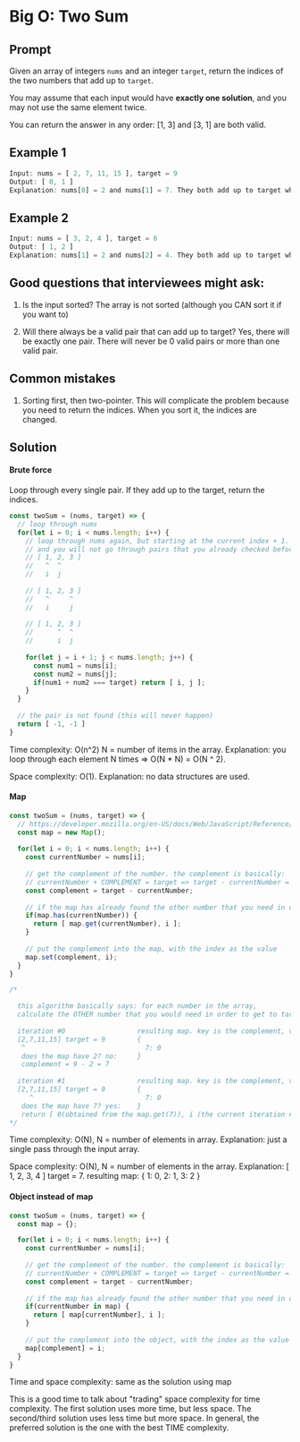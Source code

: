 # Big O: Two Sum

## Prompt

Given an array of integers ```nums``` and an integer ```target```, return the indices of the two numbers that add up to ```target```.

You may assume that each input would have **exactly one solution**, and you may not use the same element twice.

You can return the answer in any order: [1, 3] and [3, 1] are both valid.

## Example 1
```js
Input: nums = [ 2, 7, 11, 15 ], target = 9
Output: [ 0, 1 ]
Explanation: nums[0] = 2 and nums[1] = 7. They both add up to target which is 9.
```
## Example 2
```js
Input: nums = [ 3, 2, 4 ], target = 6
Output: [ 1, 2 ]
Explanation: nums[1] = 2 and nums[2] = 4. They both add up to target which is 6.
```

## Good questions that interviewees might ask: 
1) Is the input sorted? 
The array is not sorted (although you CAN sort it if you want to)

2) Will there always be a valid pair that can add up to target?
Yes, there will be exactly one pair. There will never be 0 valid pairs or more than one valid pair.

## Common mistakes
1) Sorting first, then two-pointer. This will complicate the problem because you need to return the indices. When you sort it, the indices are changed.

## Solution
#### Brute force
Loop through every single pair. If they add up to the target, return the indices.
```js
const twoSum = (nums, target) => {
  // loop through nums
  for(let i = 0; i < nums.length; i++) {
    // loop through nums again, but starting at the current index + 1. this guarantees that i !== j 
    // and you will not go through pairs that you already checked before. example: 
    // [ 1, 2, 3 ]
    //   ^  ^
    //   i  j
    
    // [ 1, 2, 3 ]
    //   ^     ^
    //   i     j
    
    // [ 1, 2, 3 ]
    //      ^  ^
    //      i  j
    
    for(let j = i + 1; j < nums.length; j++) {
      const num1 = nums[i];
      const num2 = nums[j];
      if(num1 + num2 === target) return [ i, j ];
    }
  }
  
  // the pair is not found (this will never happen)
  return [ -1, -1 ]
}
```
Time complexity: O(n^2) N = number of items in the array.
Explanation: you loop through each element N times => O(N * N) = O(N ^ 2).

Space complexity: O(1).
Explanation: no data structures are used.

#### Map
```js
const twoSum = (nums, target) => {
  // https://developer.mozilla.org/en-US/docs/Web/JavaScript/Reference/Global_Objects/Map
  const map = new Map();
  
  for(let i = 0; i < nums.length; i++) {
    const currentNumber = nums[i];
    
    // get the complement of the number. the complement is basically: 
    // currentNumber + COMPLEMENT = target => target - currentNumber = COMPLEMENT
    const complement = target - currentNumber;
    
    // if the map has already found the other number that you need in order to get to target, return both indices
    if(map.has(currentNumber)) {
      return [ map.get(currentNumber), i ];
    }
    
    // put the complement into the map, with the index as the value
    map.set(complement, i);
  }
}

/*

  this algorithm basically says: for each number in the array, 
  calculate the OTHER number that you would need in order to get to target. 
  
  iteration #0                  resulting map. key is the complement, value is the index that the complement is at
  [2,7,11,15] target = 9        {
   ^                              7: 0
   does the map have 2? no:     }
   complement = 9 - 2 = 7   
   
  iteration #1                  resulting map. key is the complement, value is the index that the complement is at
  [2,7,11,15] target = 9        {
     ^                            7: 0
   does the map have 7? yes:    }
   return [ 0(obtained from the map.get(7)), i (the current iteration # we're at) ]
*/
```

Time complexity: O(N), N = number of elements in array.
Explanation: just a single pass through the input array.

Space complexity: O(N), N = number of elements in the array. 
Explanation: 
[ 1, 2, 3, 4 ] target = 7. 
resulting map: 
{
   1: 0,
   2: 1,
   3: 2
}

#### Object instead of map
```js
const twoSum = (nums, target) => {
  const map = {};

  for(let i = 0; i < nums.length; i++) {
    const currentNumber = nums[i];
    
    // get the complement of the number. the complement is basically: 
    // currentNumber + COMPLEMENT = target => target - currentNumber = COMPLEMENT
    const complement = target - currentNumber;
    
    // if the map has already found the other number that you need in order to get to target, return both indices
    if(currentNumber in map) {
      return [ map[currentNumber], i ];
    }
    
    // put the complement into the object, with the index as the value
    map[complement] = i;
  }
}
```
Time and space complexity: same as the solution using map

This is a good time to talk about "trading" space complexity for time complexity. The first solution uses more time, but less space. The second/third solution uses less time but more space. In general, the preferred solution is the one with the best TIME complexity.
